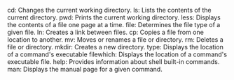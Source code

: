 cd: Changes the current working directory.
ls: Lists the contents of the current directory.
pwd: Prints the current working directory.
less: Displays the contents of a file one page at a time.
file: Determines the file type of a given file.
ln: Creates a link between files.
cp: Copies a file from one location to another.
mv: Moves or renames a file or directory.
rm: Deletes a file or directory.
mkdir: Creates a new directory.
type: Displays the location of a command's executable filewhich: Displays the location of a command's executable file.
help: Provides information about shell built-in commands.
man: Displays the manual page for a given command.
